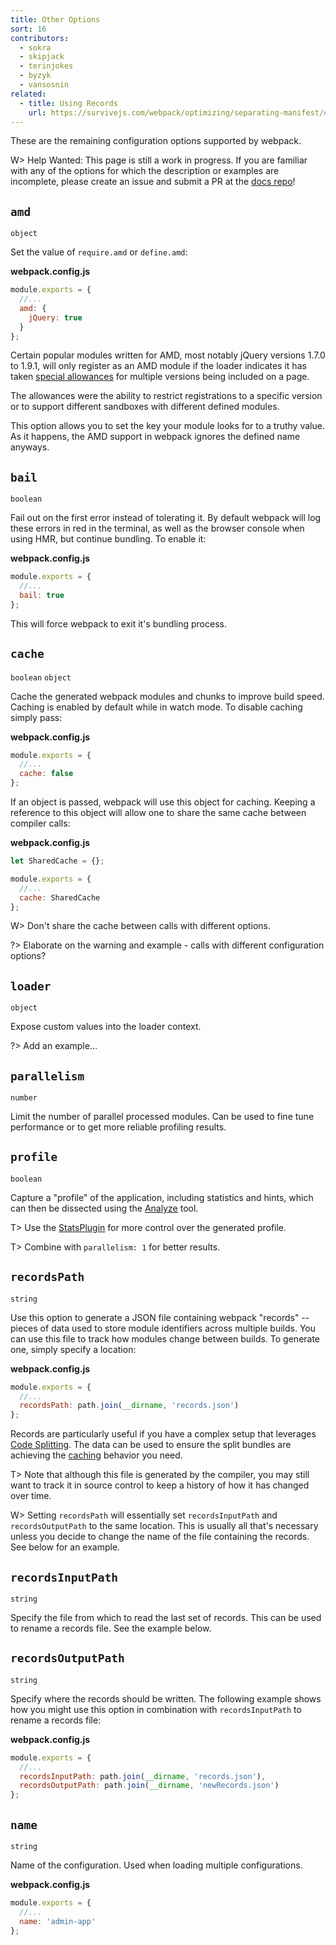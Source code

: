 ```yaml
---
title: Other Options
sort: 16
contributors:
  - sokra
  - skipjack
  - terinjokes
  - byzyk
  - vansosnin
related:
  - title: Using Records
    url: https://survivejs.com/webpack/optimizing/separating-manifest/#using-records
---
```



These are the remaining configuration options supported by webpack.

W> Help Wanted: This page is still a work in progress. If you are familiar with any of the options for which the description or examples are incomplete, please create an issue and submit a PR at the [docs repo](https://github.com/webpack/webpack.js.org)!


## `amd`

`object`

Set the value of `require.amd` or `define.amd`:

__webpack.config.js__

```javascript
module.exports = {
  //...
  amd: {
    jQuery: true
  }
};
```

Certain popular modules written for AMD, most notably jQuery versions 1.7.0 to 1.9.1, will only register as an AMD module if the loader indicates it has taken [special allowances](https://github.com/amdjs/amdjs-api/wiki/jQuery-and-AMD) for multiple versions being included on a page.

The allowances were the ability to restrict registrations to a specific version or to support different sandboxes with different defined modules.

This option allows you to set the key your module looks for to a truthy value.
As it happens, the AMD support in webpack ignores the defined name anyways.


## `bail`

`boolean`

Fail out on the first error instead of tolerating it. By default webpack will log these errors in red in the terminal, as well as the browser console when using HMR, but continue bundling. To enable it:

__webpack.config.js__

```javascript
module.exports = {
  //...
  bail: true
};
```

This will force webpack to exit it's bundling process.


## `cache`

`boolean` `object`

Cache the generated webpack modules and chunks to improve build speed. Caching is enabled by default while in watch mode. To disable caching simply pass:

__webpack.config.js__

```javascript
module.exports = {
  //...
  cache: false
};
```

If an object is passed, webpack will use this object for caching. Keeping a reference to this object will allow one to share the same cache between compiler calls:

__webpack.config.js__

```javascript
let SharedCache = {};

module.exports = {
  //...
  cache: SharedCache
};
```

W> Don't share the cache between calls with different options.

?> Elaborate on the warning and example - calls with different configuration options?


## `loader`

`object`

Expose custom values into the loader context.

?> Add an example...


## `parallelism`

`number`

Limit the number of parallel processed modules. Can be used to fine tune performance or to get more reliable profiling results.


## `profile`

`boolean`

Capture a "profile" of the application, including statistics and hints, which can then be dissected using the [Analyze](https://webpack.github.io/analyse/) tool.

T> Use the [StatsPlugin](https://www.npmjs.com/package/stats-webpack-plugin) for more control over the generated profile.

T> Combine with `parallelism: 1` for better results.


## `recordsPath`

`string`

Use this option to generate a JSON file containing webpack "records" -- pieces of data used to store module identifiers across multiple builds. You can use this file to track how modules change between builds. To generate one, simply specify a location:

__webpack.config.js__

```javascript
module.exports = {
  //...
  recordsPath: path.join(__dirname, 'records.json')
};
```

Records are particularly useful if you have a complex setup that leverages [Code Splitting](/guides/code-splitting). The data can be used to ensure the split bundles are achieving the [caching](/guides/caching) behavior you need.

T> Note that although this file is generated by the compiler, you may still want to track it in source control to keep a history of how it has changed over time.

W> Setting `recordsPath` will essentially set `recordsInputPath` and `recordsOutputPath` to the same location. This is usually all that's necessary unless you decide to change the name of the file containing the records. See below for an example.


## `recordsInputPath`

`string`

Specify the file from which to read the last set of records. This can be used to rename a records file. See the example below.


## `recordsOutputPath`

`string`

Specify where the records should be written. The following example shows how you might use this option in combination with `recordsInputPath` to rename a records file:

__webpack.config.js__

```javascript
module.exports = {
  //...
  recordsInputPath: path.join(__dirname, 'records.json'),
  recordsOutputPath: path.join(__dirname, 'newRecords.json')
};
```


## `name`

`string`

Name of the configuration. Used when loading multiple configurations.

__webpack.config.js__

```javascript
module.exports = {
  //...
  name: 'admin-app'
};
```
